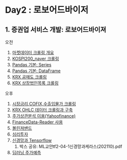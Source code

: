 
# Day2 : 로보어드바이저

## 1. 증권업 서비스 개발: 로보어드바이져

오전

1. [마켓데이터 크롤링 개요](금융데이터1-01마켓데이터_크롤링개요.ipynb)
1. [KOSPI200_naver 크롤링](금융데이터1-04KOSPI200_naver_crawling.ipynb)
1. [Pandas 기본: Series](2-05PandasBasic1_Series.ipynb)
1. [Pandas 기본: DataFrame](2-05PandasBasic2_DataFrame.ipynb)
2. [KRX 공매도 크롤링](금융데이터1-05KRX-shortselling.ipynb)
2. [KRX 상장법인목록 크롤링](금융데이터1-06KRX상장법인목록_크롤링.ipynb)

오후

1. [시장금리,COFIX,수출입물가 크롤링](금융데이터2-02시장금리_COFIX_수출입물가.ipynb)
1. [KRX OHLC 데이터 크롤링과 구축](금융데이터1-10krx_marcap_process.ipynb)
1. [주가상관분석 이용(Yahoofinance)](투자01-상관분석Yahoofinance.ipynb)
2. [FinanceData-Reader 사용](FDR01-users-guide0.ipynb)
3. [볼린져밴드](투자02-볼린저밴드.ipynb)
4. [심리투자](투자03-심리투자.ipynb)
5. [신경망과 Tensorflow](투자ML01-신경망과MLP_tf2.ipynb)
   1. 박스 공유: ML교안tf2-04-1신경망과케라스(202110).pdf
6. [딥러닝 주가예측](투자ML03딥러닝주가예측-RNN.ipynb)